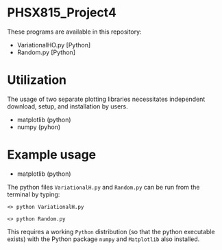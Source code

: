 # PHSX815_Project4


These programs are available in this repository:

* VariationalHO.py [Python]
* Random.py [Python]

# Utilization

The usage of two separate plotting libraries necessitates independent download, setup, and installation by users.

* matplotlib (python)
* numpy       (pyhon)

# Example usage

* matplotlib (python)

The python files `VariationalH.py` and `Random.py` can be run from the terminal by typing:

`<> python VariationalH.py`

`<> python Random.py`

This requires a working `Python` distribution (so that the python executable exists) with the Python package `numpy` and `Matplotlib` also installed.

